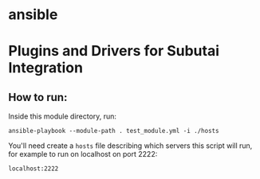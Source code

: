 # ansible
Plugins and Drivers for Subutai Integration
===========================================


How to run: 
-----------

Inside this module directory, run: 

`ansible-playbook --module-path . test_module.yml -i ./hosts`

You'll need create a `hosts` file describing which servers this script will run, for example to run on localhost on port 2222: 

`localhost:2222`

